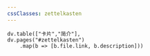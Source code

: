 ```yaml
---
cssClasses: zettelkasten
---
```

```dataviewjs
dv.table(["卡片","简介"],
dv.pages("#zettelkasten")
	.map(b => [b.file.link, b.description]))

```